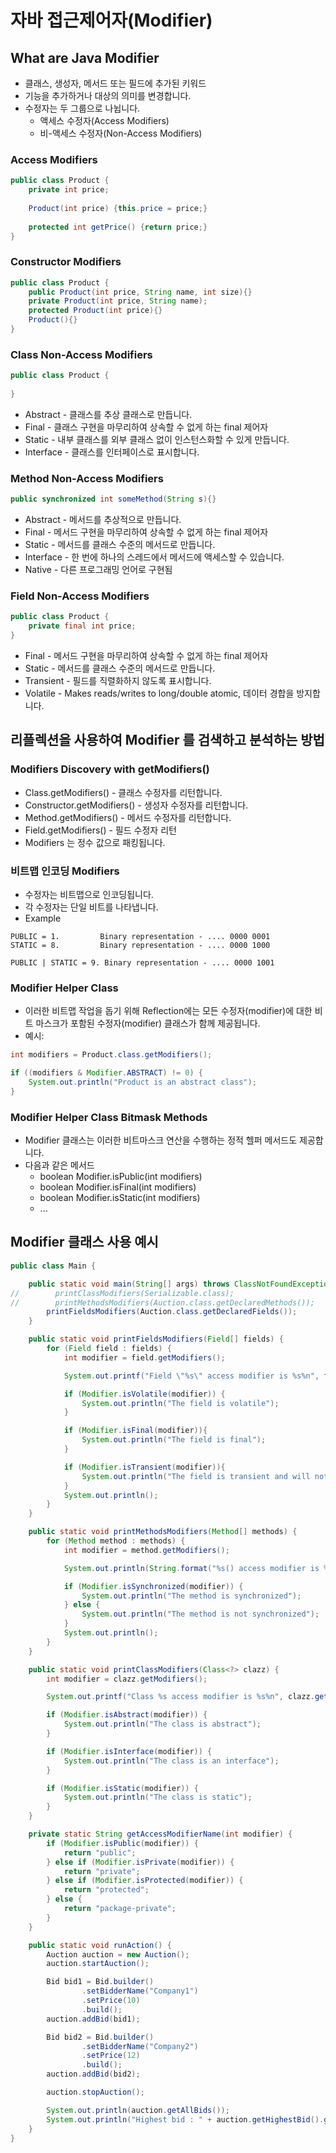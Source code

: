 # 자바 접근제어자(Modifier)
## What are Java Modifier
- 클래스, 생성자, 메서드 또는 필드에 추가된 키워드
- 기능을 추가하거나 대상의 의미를 변경합니다.
- 수정자는 두 그룹으로 나뉩니다.
    - 액세스 수정자(Access Modifiers)
    - 비-액세스 수정자(Non-Access Modifiers)

### Access Modifiers
```java
public class Product {
    private int price;
    
    Product(int price) {this.price = price;}
    
    protected int getPrice() {return price;}
}
```
### Constructor Modifiers
```java
public class Product {
    public Product(int price, String name, int size){}
    private Product(int price, String name);
    protected Product(int price){}
    Product(){}
}
```

### Class Non-Access Modifiers
```java
public class Product {
    
}
```
- Abstract - 클래스를 추상 클래스로 만듭니다.
- Final - 클래스 구현을 마무리하여 상속할 수 없게 하는 final 제어자
- Static - 내부 클래스를 외부 클래스 없이 인스턴스화할 수 있게 만듭니다.
- Interface - 클래스를 인터페이스로 표시합니다.

### Method Non-Access Modifiers
```java
public synchronized int someMethod(String s){}
```
- Abstract - 메서드를 추상적으로 만듭니다.
- Final - 메서드 구현을 마무리하여 상속할 수 없게 하는 final 제어자
- Static - 메서드를 클래스 수준의 메서드로 만듭니다.
- Interface - 한 번에 하나의 스레드에서 메서드에 액세스할 수 있습니다.
- Native - 다른 프로그래밍 언어로 구현됨

### Field Non-Access Modifiers
```java
public class Product {
    private final int price;
}
```
- Final - 메서드 구현을 마무리하여 상속할 수 없게 하는 final 제어자
- Static - 메서드를 클래스 수준의 메서드로 만듭니다.
- Transient - 필드를 직렬화하지 않도록 표시합니다.
- Volatile - Makes reads/writes to long/double atomic, 데이터 경합을 방지합니다.

## 리플렉션을 사용하여 Modifier 를 검색하고 분석하는 방법
### Modifiers Discovery with getModifiers()
- Class.getModifiers() - 클래스 수정자를 리턴합니다.
- Constructor.getModifiers() - 생성자 수정자를 리턴합니다.
- Method.getModifiers() - 메서드 수정자를 리턴합니다.
- Field.getModifiers() - 필드 수정자 리턴
- Modifiers 는 정수 값으로 패킹됩니다.

### 비트맵 인코딩 Modifiers
- 수정자는 비트맵으로 인코딩됩니다.
- 각 수정자는 단일 비트를 나타냅니다.
- Example
```text
PUBLIC = 1.         Binary representation - .... 0000 0001
STATIC = 8.         Binary representation - .... 0000 1000

PUBLIC | STATIC = 9. Binary representation - .... 0000 1001
```
### Modifier Helper Class
- 이러한 비트맵 작업을 돕기 위해 Reflection에는 모든 수정자(modifier)에 대한 비트 마스크가 포함된 수정자(modifier) 클래스가 함께 제공됩니다.
- 예시:
```java
int modifiers = Product.class.getModifiers();

if ((modifiers & Modifier.ABSTRACT) != 0) {
    System.out.println("Product is an abstract class");
}
```

### Modifier Helper Class Bitmask Methods
- Modifier 클래스는 이러한 비트마스크 연산을 수행하는 정적 헬퍼 메서드도 제공합니다.
- 다음과 같은 메서드
    - boolean Modifier.isPublic(int modifiers)
    - boolean Modifier.isFinal(int modifiers)
    - boolean Modifier.isStatic(int modifiers)
    - ...

## Modifier 클래스 사용 예시
```java
public class Main {

    public static void main(String[] args) throws ClassNotFoundException {
//        printClassModifiers(Serializable.class);
//        printMethodsModifiers(Auction.class.getDeclaredMethods());
        printFieldsModifiers(Auction.class.getDeclaredFields());
    }

    public static void printFieldsModifiers(Field[] fields) {
        for (Field field : fields) {
            int modifier = field.getModifiers();

            System.out.printf("Field \"%s\" access modifier is %s%n", field.getName(), getAccessModifierName(modifier));

            if (Modifier.isVolatile(modifier)) {
                System.out.println("The field is volatile");
            }

            if (Modifier.isFinal(modifier)){
                System.out.println("The field is final");
            }

            if (Modifier.isTransient(modifier)){
                System.out.println("The field is transient and will not be serialized");
            }
            System.out.println();
        }
    }

    public static void printMethodsModifiers(Method[] methods) {
        for (Method method : methods) {
            int modifier = method.getModifiers();

            System.out.println(String.format("%s() access modifier is %s", method.getName(), getAccessModifierName(modifier)));

            if (Modifier.isSynchronized(modifier)) {
                System.out.println("The method is synchronized");
            } else {
                System.out.println("The method is not synchronized");
            }
            System.out.println();
        }
    }

    public static void printClassModifiers(Class<?> clazz) {
        int modifier = clazz.getModifiers();

        System.out.printf("Class %s access modifier is %s%n", clazz.getSimpleName(), getAccessModifierName(modifier));

        if (Modifier.isAbstract(modifier)) {
            System.out.println("The class is abstract");
        }

        if (Modifier.isInterface(modifier)) {
            System.out.println("The class is an interface");
        }

        if (Modifier.isStatic(modifier)) {
            System.out.println("The class is static");
        }
    }

    private static String getAccessModifierName(int modifier) {
        if (Modifier.isPublic(modifier)) {
            return "public";
        } else if (Modifier.isPrivate(modifier)) {
            return "private";
        } else if (Modifier.isProtected(modifier)) {
            return "protected";
        } else {
            return "package-private";
        }
    }

    public static void runAction() {
        Auction auction = new Auction();
        auction.startAuction();

        Bid bid1 = Bid.builder()
                .setBidderName("Company1")
                .setPrice(10)
                .build();
        auction.addBid(bid1);

        Bid bid2 = Bid.builder()
                .setBidderName("Company2")
                .setPrice(12)
                .build();
        auction.addBid(bid2);

        auction.stopAuction();

        System.out.println(auction.getAllBids());
        System.out.println("Highest bid : " + auction.getHighestBid().get());
    }
}

```
